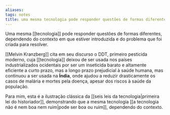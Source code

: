 ```yaml
---
aliases: 
tags: notes
title: uma mesma tecnologia pode responder questões de formas diferentes
---
```

Uma mesma [[tecnologia]] pode responder questões de formas diferentes, dependendo do contexto em que estiver introduzida e do problema que foi criada para resolver.

[[Melvin Kranzberg]] cita em seu discurso o DDT, primeiro pesticida moderno, cuja [[tecnologia]] deixou de ser usada nos países industrializados ocidentais por ser um inseticida barato e altamente eficiente a curto prazo, mas a longo prazo prejudicial à saúde humana, mas continuou a ser usada na **Índia**, onde ajudou a reduzir drasticamente os casos de malária e mortes pela doença, apesar dos riscos à saúde da população.

Para mim, esta é a ilustração clássica da [[seis leis da tecnologia|primeira lei do historiador]], demonstrando que a mesma tecnologia [[a tecnologia não é nem boa nem ruim|pode ser boa ou ruim]], dependendo do contexto.
